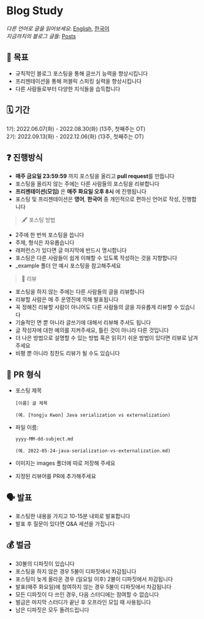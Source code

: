 # Blog Study

*다른 언어로 글을 읽어보세요*: [English](README.md), [한국어](README_ko.md)\
*지금까지의 블로그 글들:* [Posts](/posts.md)

## 📝 목표 

- 규칙적인 블로그 포스팅을 통해 글쓰기 능력을 향상시킵니다
- 프리젠테이션을 통해 퍼블릭 스피킹 실력을 향상시킵니다
- 다른 사람들로부터 다양한 지식들을 습득합니다

## 🗓 기간
1기: 2022.06.07(화) - 2022.08.30(화) (13주, 첫째주는 OT)\
2기: 2022.09.13(화) - 2022.12.06(화) (13주, 첫째주는 OT)


## ❓ 진행방식
- **매주 금요일 23:59:59** 까지 포스팅을 올리고 **pull request**를 만듭니다
- 포스팅을 올리지 않는 주에는 다른 사람들의 포스팅을 리뷰합니다
- **프리젠테이션(모임)** 은 **매주 화요일 오후 8시** 에 진행됩니다
- 포스팅 및 프리젠테이션은 **영어**, **한국어** 중 개인적으로 편하신 언어로 작성, 진행합니다

> 🖋 포스팅 방법
  - 2주에 한 번씩 포스팅을 씁니다
  - 주제, 형식은 자유롭습니다
  - 레퍼런스가 있다면 글 마지막에 반드시 명시합니다
  - 포스팅은 다른 사람들이 쉽게 이해할 수 있도록 작성하는 것을 지향합니다
  - _example 폴더 안 예시 포스팅을 참고해주세요

> 🔖 리뷰
  - 포스팅을 하지 않는 주에는 다른 사람들의 글을 리뷰합니다
  - 리뷰할 사람은 매 주 운영진에 의해 발표됩니다
  - 꼭 정해진 리뷰할 사람이 아니어도 다른 사람들의 글을 자유롭게 리뷰할 수 있습니다
  - 기술적인 면 뿐 아니라 글쓰기에 대해서 리뷰해 주셔도 됩니다
  - 글 작성자에 대한 예의를 지켜주세요, 틀린 것이 아니라 다른 것입니다
  - 더 나은 방법으로 설명할 수 있는 방법 혹은 읽히기 쉬운 방법이 있다면 리뷰로 남겨주세요
  - 비평 뿐 아니라 칭찬도 리뷰가 될 수도 있습니다

## 💾 PR 형식
- 포스팅 제목
  ~~~
  [이름] 글 제목

  (예. [Yongju Kwon] Java serialization vs externalization)
  ~~~
  
- 파일 이름: 
  ~~~
  yyyy-MM-dd-subject.md

  (예. 2022-05-24-java-serialization-vs-externalization.md)
  ~~~

- 이미지는 images 폴더에 따로 저장해 주세요
- 지정된 리뷰어를 PR에 추가해주세요

## 🗣 발표
- 포스팅한 내용을 가지고 10-15분 내외로 발표합니다
- 발표 후 질문이 있다면 Q&A 세션을 가집니다

## 💰 벌금
- 30불의 디파짓이 있습니다
- 포스팅을 하지 않은 경우 5불이 디파짓에서 차감됩니다
- 포스팅이 늦게 올라온 경우 (일요일 이후) 2불이 디파짓에서 차감됩니다
- 발표(매주 화요일)에 참여하지 않는 경우 5불이 디파짓에서 차감됩니다
- 모든 디파짓이 다 쓰인 경우, 다음 스터디에는 참여할 수 없습니다
- 벌금은 마지막 스터디가 끝난 후 오프라인 모임 때 사용됩니다
- 남은 디파짓은 모두 돌려드립니다
